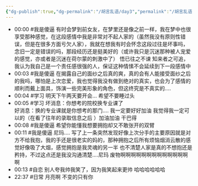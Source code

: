 ```yaml
---
{"dg-publish":true,"dg-permalink":"/胡言乱语/day3","permalink":"/胡言乱语/day3/","dgPassFrontmatter":true,"created":"2024-01-31T00:00:10.371+08:00","updated":"2025-01-01T22:30:11.696+08:00"}
---
```



- 00:00 #我是傻逼 有时会梦到前女友，在梦里还是像之前一样，我在梦中也很享受那种感觉，在这段感情中我是非常对不起人家的（虽然我没有原则性错误，但是在很多方面亏欠人家），我就在想我有时会怀念这段过往是坏事吗，念旧一定是错误的吗，那段经历还是挺美好的（或许我只是沉迷那种被人宠爱的感觉，亦或者是沉迷在荷尔蒙的刺激中了） 悟已往之不谏 知来者之可追，我认为我自己是一个责任感很强的人，保证这种情愫不会延续到下一段感情中
- 00:03 #我是傻逼 在揭露自己的面纱之后真的爽，真的会有人能接受面纱之后的我吗，哪怕是上次恋爱，我也觉得我没有做到绝对的真实，也会为了感情的顺利而戴上面具，饰演一些完美形象的角色，但这终究是不真实的....
- 00:04 #学习 明天下午两天要开会... 希望不要睡过头<br>
- 00:05 #学习 坏消息：你想考的院校换专业课了<br>好消息：换的专业课就是你想考的那门.... 我一定要好好加油 我觉得我一定可以的（在看了往年的录取信息之后 ）加油加油 干巴得
- 00:08 #我是傻逼 希望你能懂我想要拥抱却又不敢张开的双臂
- 00:11 #我是傻逼 尼玛.... 写了上一条突然发现好像上次分手的主要原因就是对方不给我抱，我的手还是很老实的妈的，那种拥抱之后所有烦恼烟消云散的感觉好像吸了大烟，感觉拥抱是我灵魂的另一半 也不清楚人家是真的不想抱还是矜持，不过这点还是我没沟通清楚....尼玛 废物啊啊啊啊啊啊啊啊啊啊啊啊啊啊 
- 00:13 #自恋 别人夸我帅我笑了，因为我笑起来更帅 哈哈哈哈哈哈
- 22:37 #日常 月亮啊 不变的只有你
